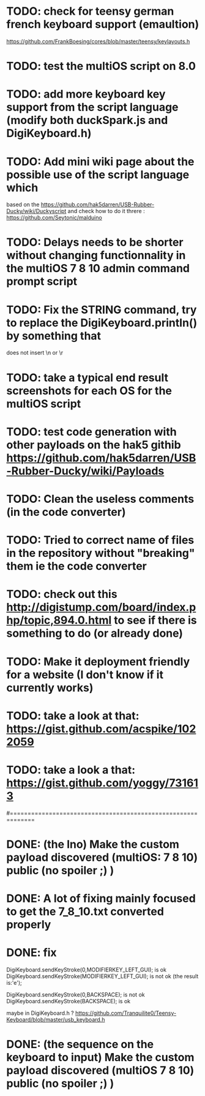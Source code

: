 # TODO: check for teensy german french keyboard support (emaultion)
https://github.com/FrankBoesing/cores/blob/master/teensy/keylayouts.h

# TODO: test the multiOS script on 8.0

# TODO: add more keyboard key support from the script language (modify both duckSpark.js and DigiKeyboard.h)

# TODO: Add mini wiki page about the possible use of the script language which
 based on the https://github.com/hak5darren/USB-Rubber-Ducky/wiki/Duckyscript
 and check how to do it threre : https://github.com/Seytonic/malduino
 
# TODO: Delays needs to be shorter without changing functionnality in the multiOS 7 8 10 admin command prompt script
 
# TODO: Fix the STRING command, try to replace the DigiKeyboard.println() by something that
 does not insert \n or \r

# TODO: take a typical end result screenshots for each OS for the multiOS script

# TODO: test code generation with other payloads on the hak5 githib https://github.com/hak5darren/USB-Rubber-Ducky/wiki/Payloads
 
 
# TODO: Clean the useless comments (in the code converter)
# TODO: Tried to correct name of files in the repository without "breaking" them ie the code converter
# TODO: check out this http://digistump.com/board/index.php/topic,894.0.html to see if there is something to do (or already done)
# TODO: Make it deployment friendly for a website (I don't know if it currently works)


# TODO: take a look at that: https://gist.github.com/acspike/1022059
# TODO: take a look a that: https://gist.github.com/yoggy/731613



#=============================================================
# DONE: (the Ino) Make the custom payload discovered (multiOS: 7 8 10) public (no spoiler ;) )

# DONE: A lot of fixing mainly focused to get the 7_8_10.txt converted properly

# DONE: fix 
  DigiKeyboard.sendKeyStroke(0,MODIFIERKEY_LEFT_GUI); is ok
  DigiKeyboard.sendKeyStroke(MODIFIERKEY_LEFT_GUI); is not ok (the result is:'e');

  DigiKeyboard.sendKeyStroke(0,BACKSPACE); is not ok
  DigiKeyboard.sendKeyStroke(BACKSPACE); is  ok
  
  maybe in DigiKeyboard.h ?
  https://github.com/Tranquilite0/Teensy-Keyboard/blob/master/usb_keyboard.h
  
# DONE: (the sequence on the keyboard to input) Make the custom payload discovered (multiOS 7 8 10) public (no spoiler ;) )